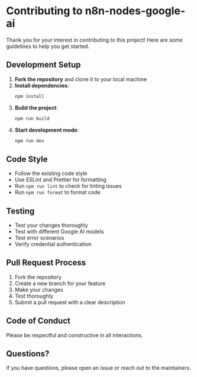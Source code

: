 # Contributing to n8n-nodes-google-ai

Thank you for your interest in contributing to this project! Here are some guidelines to help you get started.

## Development Setup

1. **Fork the repository** and clone it to your local machine
2. **Install dependencies**:
   ```bash
   npm install
   ```
3. **Build the project**:
   ```bash
   npm run build
   ```
4. **Start development mode**:
   ```bash
   npm run dev
   ```

## Code Style

- Follow the existing code style
- Use ESLint and Prettier for formatting
- Run `npm run lint` to check for linting issues
- Run `npm run format` to format code

## Testing

- Test your changes thoroughly
- Test with different Google AI models
- Test error scenarios
- Verify credential authentication

## Pull Request Process

1. Fork the repository
2. Create a new branch for your feature
3. Make your changes
4. Test thoroughly
5. Submit a pull request with a clear description

## Code of Conduct

Please be respectful and constructive in all interactions.

## Questions?

If you have questions, please open an issue or reach out to the maintainers.
